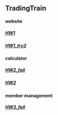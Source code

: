 ## TradingTrain
#### website
##### [HW1](https://ya-rong.github.io/TradingTrain/221120_HW1/)
##### [HW1_try2](https://ya-rong.github.io/TradingTrain/221120_HW1/try2/try2.html)
#### calculator
##### [HW2_fail](https://ya-rong.github.io/TradingTrain/221127_HW2/index.html)
##### [HW2](https://ya-rong.github.io//TradingTrain/221127_HW2/try3/index3.html)
#### member management
##### [HW3_fail](https://ya-rong.github.io//TradingTrain/221204_HW3/index.html)

